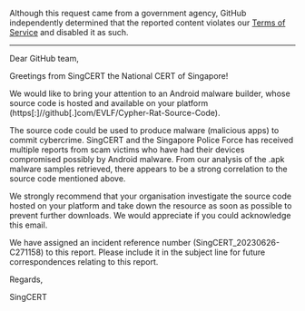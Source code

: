 Although this request came from a government agency, GitHub independently determined that the reported content violates our [Terms of Service](https://docs.github.com/en/site-policy/github-terms/github-terms-of-service) and disabled it as such.

---

Dear GitHub team,

 

Greetings from SingCERT the National CERT of Singapore!

 

We would like to bring your attention to an Android malware builder, whose source code is hosted and available on your platform (https[:]//github[.]com/EVLF/Cypher-Rat-Source-Code).

 

The source code could be used to produce malware (malicious apps) to commit cybercrime. SingCERT and the Singapore Police Force has received multiple reports from scam victims who have had their devices compromised possibly by Android malware. From our analysis of the .apk malware samples retrieved, there appears to be a strong correlation to the source code mentioned above.

 

We strongly recommend that your organisation investigate the source code hosted on your platform and take down the resource as soon as possible to prevent further downloads. We would appreciate if you could acknowledge this email.

 

We have assigned an incident reference number (SingCERT_20230626-C271158) to this report. Please include it in the subject line for future correspondences relating to this report.

 

Regards,

SingCERT
